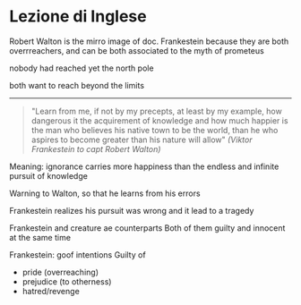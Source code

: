 # Lezione di Inglese


Robert Walton is the mirro image of doc. Frankestein because they are both overrreachers, and can be both associated to the myth of prometeus

nobody had reached yet the north pole

both want to reach beyond the limits

---


> "Learn from me, if not by my precepts, at least by my example, how dangerous it the acquirement of knowledge and how much happier is the man who believes his native town to be the world, than he who aspires to become greater than his nature will allow" 
> _(Viktor Frankestein to capt Robert Walton)_

Meaning: ignorance carries more happiness than the endless and infinite pursuit of knowledge


Warning to Walton, so that he learns from his errors

Frankestein realizes his pursuit was wrong and it lead to a tragedy

Frankestein and creature ae counterparts
Both of them guilty and innocent at the same time


Frankestein: goof intentions
Guilty of
* pride (overreaching)
* prejudice (to otherness)
* hatred/revenge



<!--stackedit_data:
eyJoaXN0b3J5IjpbLTQwMzYzNzIxOSwxNDM2ODc4NzQzLC0xNT
k2NDgzNDFdfQ==
-->